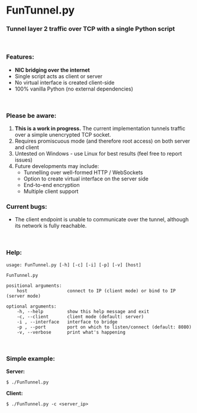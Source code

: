 # FunTunnel.py
### Tunnel layer 2 traffic over TCP with a single Python script

<br>

### Features:
* **NIC bridging over the internet**
* Single script acts as client or server
* No virtual interface is created client-side
* 100% vanilla Python (no external dependencies)

<br>

### Please be aware:
1. **This is a work in progress.** The current implementation tunnels traffic over a simple unencrypted TCP socket.
2. Requires promiscuous mode (and therefore root access) on both server and client
3. Untested on Windows - use Linux for best results (feel free to report issues)
4. Future developments may include:
	* Tunnelling over well-formed HTTP / WebSockets
	* Option to create virtual interface on the server side
	* End-to-end encryption
	* Multiple client support

### Current bugs:
* The client endpoint is unable to communicate over the tunnel, although its network is fully reachable.

<br>

### Help:
~~~
usage: FunTunnel.py [-h] [-c] [-i] [-p] [-v] [host]

FunTunnel.py

positional arguments:
	host               connect to IP (client mode) or bind to IP (server mode)

optional arguments:
	-h, --help         show this help message and exit
	-c, --client       client mode (default: server)
	-i , --interface   interface to bridge
	-p , --port        port on which to listen/connect (default: 8080)
	-v, --verbose      print what's happening
~~~

<br>

### Simple example:
**Server:**
~~~
$ ./FunTunnel.py
~~~

**Client:**
~~~
$ ./FunTunnel.py -c <server_ip>
~~~
